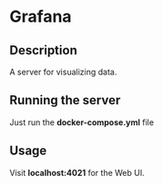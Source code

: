 # Grafana

## Description
A server for visualizing data.

## Running the server
Just run the **docker-compose.yml** file

## Usage
Visit **localhost:4021** for the Web UI.